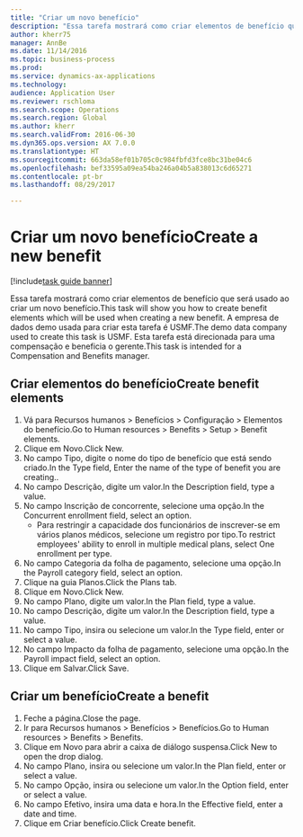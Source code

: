 ```yaml
--- 
title: "Criar um novo benefício"
description: "Essa tarefa mostrará como criar elementos de benefício que será usado ao criar um novo benefício."
author: kherr75
manager: AnnBe
ms.date: 11/14/2016
ms.topic: business-process
ms.prod: 
ms.service: dynamics-ax-applications
ms.technology: 
audience: Application User
ms.reviewer: rschloma
ms.search.scope: Operations
ms.search.region: Global
ms.author: kherr
ms.search.validFrom: 2016-06-30
ms.dyn365.ops.version: AX 7.0.0
ms.translationtype: HT
ms.sourcegitcommit: 663da58ef01b705c0c984fbfd3fce8bc31be04c6
ms.openlocfilehash: bef33595a09ea54ba246a04b5a838013c6d65271
ms.contentlocale: pt-br
ms.lasthandoff: 08/29/2017

---
```

# <a name="create-a-new-benefit"></a><span data-ttu-id="c23d7-103">Criar um novo benefício</span><span class="sxs-lookup"><span data-stu-id="c23d7-103">Create a new benefit</span></span>

[!include[task guide banner](../../includes/task-guide-banner.md)]

<span data-ttu-id="c23d7-104">Essa tarefa mostrará como criar elementos de benefício que será usado ao criar um novo benefício.</span><span class="sxs-lookup"><span data-stu-id="c23d7-104">This task will show you how to create benefit elements which will be used when creating a new benefit.</span></span> <span data-ttu-id="c23d7-105">A empresa de dados demo usada para criar esta tarefa é USMF.</span><span class="sxs-lookup"><span data-stu-id="c23d7-105">The demo data company used to create this task is USMF.</span></span> <span data-ttu-id="c23d7-106">Esta tarefa está direcionada para uma compensação e beneficia o gerente.</span><span class="sxs-lookup"><span data-stu-id="c23d7-106">This task is intended for a Compensation and Benefits manager.</span></span>


## <a name="create-benefit-elements"></a><span data-ttu-id="c23d7-107">Criar elementos do benefício</span><span class="sxs-lookup"><span data-stu-id="c23d7-107">Create benefit elements</span></span>
1. <span data-ttu-id="c23d7-108">Vá para Recursos humanos > Benefícios > Configuração > Elementos do benefício.</span><span class="sxs-lookup"><span data-stu-id="c23d7-108">Go to Human resources > Benefits > Setup > Benefit elements.</span></span>
2. <span data-ttu-id="c23d7-109">Clique em Novo.</span><span class="sxs-lookup"><span data-stu-id="c23d7-109">Click New.</span></span>
3. <span data-ttu-id="c23d7-110">No campo Tipo, digite o nome do tipo de benefício que está sendo criado.</span><span class="sxs-lookup"><span data-stu-id="c23d7-110">In the Type field, Enter the name of the type of benefit you are creating..</span></span>
4. <span data-ttu-id="c23d7-111">No campo Descrição, digite um valor.</span><span class="sxs-lookup"><span data-stu-id="c23d7-111">In the Description field, type a value.</span></span>
5. <span data-ttu-id="c23d7-112">No campo Inscrição de concorrente, selecione uma opção.</span><span class="sxs-lookup"><span data-stu-id="c23d7-112">In the Concurrent enrollment field, select an option.</span></span>
    * <span data-ttu-id="c23d7-113">Para restringir a capacidade dos funcionários de inscrever-se em vários planos médicos, selecione um registro por tipo.</span><span class="sxs-lookup"><span data-stu-id="c23d7-113">To restrict employees' ability to enroll in multiple medical plans, select One enrollment per type.</span></span>  
6. <span data-ttu-id="c23d7-114">No campo Categoria da folha de pagamento, selecione uma opção.</span><span class="sxs-lookup"><span data-stu-id="c23d7-114">In the Payroll category field, select an option.</span></span>
7. <span data-ttu-id="c23d7-115">Clique na guia Planos.</span><span class="sxs-lookup"><span data-stu-id="c23d7-115">Click the Plans tab.</span></span>
8. <span data-ttu-id="c23d7-116">Clique em Novo.</span><span class="sxs-lookup"><span data-stu-id="c23d7-116">Click New.</span></span>
9. <span data-ttu-id="c23d7-117">No campo Plano, digite um valor.</span><span class="sxs-lookup"><span data-stu-id="c23d7-117">In the Plan field, type a value.</span></span>
10. <span data-ttu-id="c23d7-118">No campo Descrição, digite um valor.</span><span class="sxs-lookup"><span data-stu-id="c23d7-118">In the Description field, type a value.</span></span>
11. <span data-ttu-id="c23d7-119">No campo Tipo, insira ou selecione um valor.</span><span class="sxs-lookup"><span data-stu-id="c23d7-119">In the Type field, enter or select a value.</span></span>
12. <span data-ttu-id="c23d7-120">No campo Impacto da folha de pagamento, selecione uma opção.</span><span class="sxs-lookup"><span data-stu-id="c23d7-120">In the Payroll impact field, select an option.</span></span>
13. <span data-ttu-id="c23d7-121">Clique em Salvar.</span><span class="sxs-lookup"><span data-stu-id="c23d7-121">Click Save.</span></span>

## <a name="create-a-benefit"></a><span data-ttu-id="c23d7-122">Criar um benefício</span><span class="sxs-lookup"><span data-stu-id="c23d7-122">Create a benefit</span></span>
1. <span data-ttu-id="c23d7-123">Feche a página.</span><span class="sxs-lookup"><span data-stu-id="c23d7-123">Close the page.</span></span>
2. <span data-ttu-id="c23d7-124">Ir para Recursos humanos > Benefícios > Benefícios.</span><span class="sxs-lookup"><span data-stu-id="c23d7-124">Go to Human resources > Benefits > Benefits.</span></span>
3. <span data-ttu-id="c23d7-125">Clique em Novo para abrir a caixa de diálogo suspensa.</span><span class="sxs-lookup"><span data-stu-id="c23d7-125">Click New to open the drop dialog.</span></span>
4. <span data-ttu-id="c23d7-126">No campo Plano, insira ou selecione um valor.</span><span class="sxs-lookup"><span data-stu-id="c23d7-126">In the Plan field, enter or select a value.</span></span>
5. <span data-ttu-id="c23d7-127">No campo Opção, insira ou selecione um valor.</span><span class="sxs-lookup"><span data-stu-id="c23d7-127">In the Option field, enter or select a value.</span></span>
6. <span data-ttu-id="c23d7-128">No campo Efetivo, insira uma data e hora.</span><span class="sxs-lookup"><span data-stu-id="c23d7-128">In the Effective field, enter a date and time.</span></span>
7. <span data-ttu-id="c23d7-129">Clique em Criar benefício.</span><span class="sxs-lookup"><span data-stu-id="c23d7-129">Click Create benefit.</span></span>


